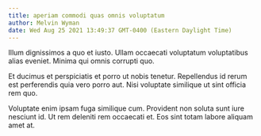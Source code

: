 ```yaml
---
title: aperiam commodi quas omnis voluptatum
author: Melvin Wyman
date: Wed Aug 25 2021 13:49:37 GMT-0400 (Eastern Daylight Time)
---
```

Illum dignissimos a quo et iusto. Ullam occaecati voluptatum voluptatibus alias eveniet. Minima qui omnis corrupti quo.

 Et ducimus et perspiciatis et porro ut nobis tenetur. Repellendus id rerum est perferendis quia vero porro aut. Nisi voluptate similique ut sint officia rem quo.

 Voluptate enim ipsam fuga similique cum. Provident non soluta sunt iure nesciunt id. Ut rem deleniti rem occaecati et. Eos sint totam labore aliquam amet at.